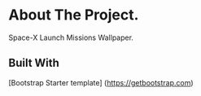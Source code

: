 # About The Project.
Space-X Launch Missions Wallpaper.

## Built With
[Bootstrap Starter template] (https://getbootstrap.com)

